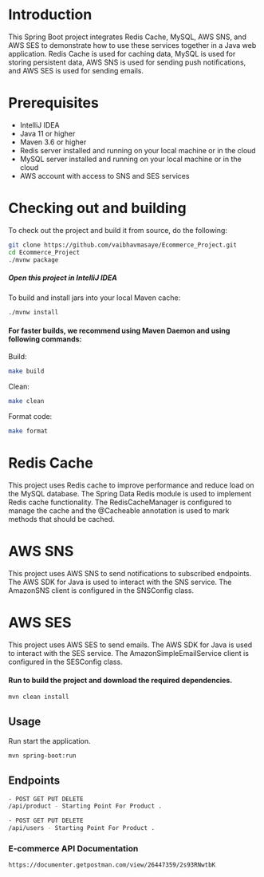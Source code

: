 # Introduction
This Spring Boot project integrates Redis Cache, MySQL, AWS SNS, and AWS SES to demonstrate how to use these services together in a Java web application. Redis Cache is used for caching data, MySQL is used for storing persistent data, AWS SNS is used for sending push notifications, and AWS SES is used for sending emails.
# Prerequisites
- IntelliJ IDEA
- Java 11 or higher
- Maven 3.6 or higher
- Redis server installed and running on your local machine or in the cloud
- MySQL server installed and running on your local machine or in the cloud
- AWS account with access to SNS and SES services
# Checking out and building
To check out the project and build it from source, do the following:
```sh 
git clone https://github.com/vaibhavmasaye/Ecommerce_Project.git
cd Ecommerce_Project
./mvnw package
```
##### Open this project in IntelliJ IDEA
To build and install jars into your local Maven cache:
```sh 
./mvnw install
```

#### For faster builds, we recommend using Maven Daemon and using following commands:
Build:
```sh 
make build
```
Clean:
```sh 
make clean
```
Format code:
```sh 
make format
```
# Redis Cache
This project uses Redis cache to improve performance and reduce load on the MySQL database. The Spring Data Redis module is used to implement Redis cache functionality. The RedisCacheManager is configured to manage the cache and the @Cacheable annotation is used to mark methods that should be cached.

# AWS SNS
This project uses AWS SNS to send notifications to subscribed endpoints. The AWS SDK for Java is used to interact with the SNS service. The AmazonSNS client is configured in the SNSConfig class.

# AWS SES
This project uses AWS SES to send emails. The AWS SDK for Java is used to interact with the SES service. The AmazonSimpleEmailService client is configured in the SESConfig class.

#### Run to build the project and download the required dependencies.
```sh 
mvn clean install 
```
## Usage

Run start the application.
```sh
mvn spring-boot:run
```

## Endpoints
```sh
- POST GET PUT DELETE 
/api/product - Starting Point For Product .
```
```sh
- POST GET PUT DELETE 
/api/users - Starting Point For Product .
```

### E-commerce API Documentation

```sh
https://documenter.getpostman.com/view/26447359/2s93RNwtbK
```

